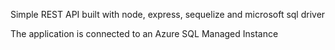 Simple REST API built with node, express, sequelize and microsoft sql driver

The application is connected to an Azure SQL Managed Instance
